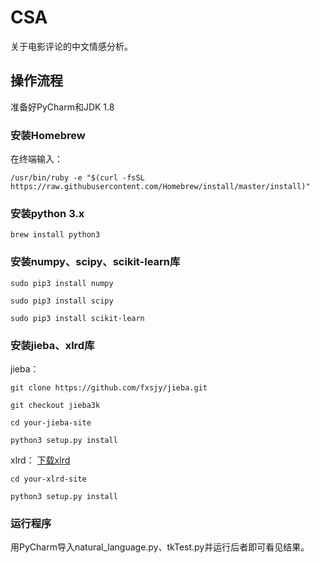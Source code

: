 # CSA
关于电影评论的中文情感分析。
## 操作流程
准备好PyCharm和JDK 1.8
### 安装Homebrew
在终端输入：
```
/usr/bin/ruby -e "$(curl -fsSL https://raw.githubusercontent.com/Homebrew/install/master/install)"
```
### 安装python 3.x
```
brew install python3
```
### 安装numpy、scipy、scikit-learn库
```
sudo pip3 install numpy
```
```
sudo pip3 install scipy
```
```
sudo pip3 install scikit-learn
```
### 安装jieba、xlrd库
jieba：
```
git clone https://github.com/fxsjy/jieba.git
```
```
git checkout jieba3k
```
```
cd your-jieba-site
```
```
python3 setup.py install
```
xlrd：
[下载xlrd](https://pypi.python.org/pypi/xlrd)
```
cd your-xlrd-site
```
```
python3 setup.py install
```
### 运行程序
用PyCharm导入natural_language.py、tkTest.py并运行后者即可看见结果。

